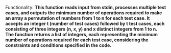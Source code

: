 Functionality: **This function reads input from stdin, processes multiple test cases, and outputs the minimum number of operations required to make an array a permutation of numbers from 1 to n for each test case. It accepts an integer t (number of test cases) followed by t test cases, each consisting of three integers (n, x, y) and x distinct integers from 1 to n. The function returns a list of integers, each representing the minimum number of operations required for each test case, considering the constraints and conditions specified in the code.**